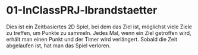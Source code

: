# 01-InClassPRJ-lbrandstaetter

Dies ist ein Zeitbasiertes 2D Spiel, bei dem das Ziel ist, möglichst viele Ziele zu treffen, um Punkte zu sammeln. Jedes Mal, wenn ein Ziel getroffen wird, erhält man einen Punkt und der Timer wird verlängert. Sobald die Zeit abgelaufen ist, hat man das Spiel verloren.
